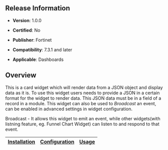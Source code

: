 ## Release Information

- **Version**: 1.0.0

- **Certified**: No

- **Publisher**: Fortinet  

- **Compatibility**: 7.3.1 and later

- **Applicable**: Dashboards


## Overview
This is a card widget which will render data from a JSON object and display data as it is.
To use this widget users needs to provide a JSON in a certain format for the widget to render data.
This JSON data must be in a field of a record in a module.
This widget can also be used to *Broadcast* an event, can be enabled in advanced settings in widget configuration. 

Broadcast - It allows this widget to emit an event, while other widgets(with listning feature, eg. Funnel Chart Widget) can listen to and respond to that event.

| [Installation](./docs/setup.md#installation) | [Configuration](./docs/setup.md#configuration) | [Usage](./docs/usage.md) |
|----------------------------------------------|------------------------------------------------|--------------------------|

